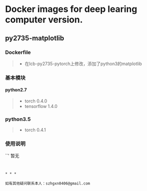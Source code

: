 # Docker images for deep learing computer version.


## py2735-matplotlib

### Dockerfile
> - 在lcb-py2735-pytorch上修改，添加了python3的matplotlib

### 基本模块
#### python2.7
> * torch 0.4.0 
> * tensorflow 1.4.0
### python3.5
> * torch 0.4.1

### 使用说明
``'
暂无
```


* * *

如有其他疑问联系本人：szhgxn0406@gmail.com
